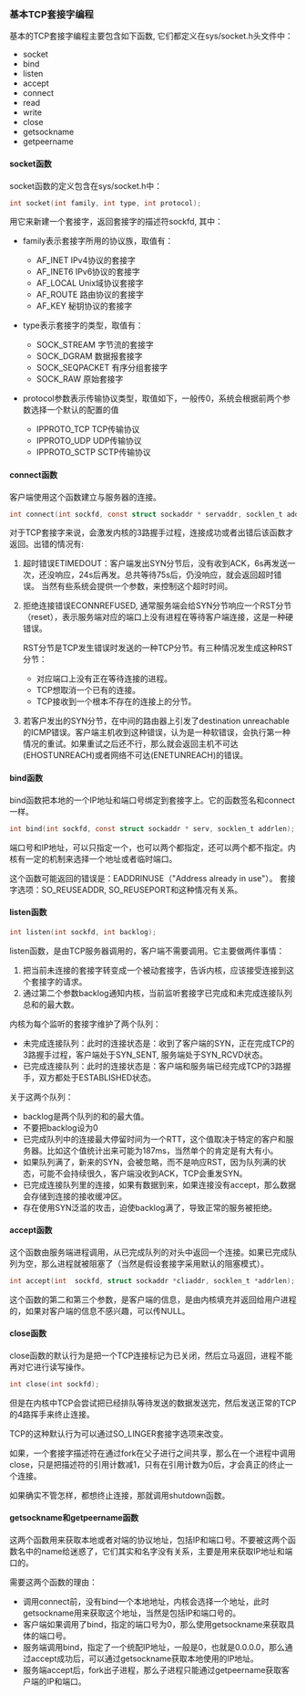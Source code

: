 ### 基本TCP套接字编程

基本的TCP套接字编程主要包含如下函数, 它们都定义在sys/socket.h头文件中：
- socket
- bind
- listen
- accept
- connect
- read
- write
- close
- getsockname
- getpeername

#### socket函数
socket函数的定义包含在sys/socket.h中：
```c
int socket(int family, int type, int protocol);
```
用它来新建一个套接字，返回套接字的描述符sockfd, 其中：
- family表示套接字所用的协议族，取值有：
    * AF_INET          IPv4协议的套接字
    * AF_INET6         IPv6协议的套接字
    * AF_LOCAL         Unix域协议套接字
    * AF_ROUTE         路由协议的套接字
    * AF_KEY           秘钥协议的套接字

- type表示套接字的类型，取值有：
    * SOCK_STREAM         字节流的套接字
    * SOCK_DGRAM          数据报套接字
    * SOCK_SEQPACKET      有序分组套接字
    * SOCK_RAW            原始套接字

- protocol参数表示传输协议类型，取值如下，一般传0，系统会根据前两个参数选择一个默认的配置的值
    * IPPROTO_TCP         TCP传输协议
    * IPPROTO_UDP         UDP传输协议
    * IPPROTO_SCTP        SCTP传输协议     

#### connect函数
客户端使用这个函数建立与服务器的连接。
```c
int connect(int sockfd, const struct sockaddr * servaddr, socklen_t addrlen);
```
对于TCP套接字来说，会激发内核的3路握手过程，连接成功或者出错后该函数才返回。出错的情况有:
1. 超时错误ETIMEDOUT：客户端发出SYN分节后，没有收到ACK，6s再发送一次，还没响应，24s后再发。总共等待75s后，仍没响应，就会返回超时错误。 当然有些系统会提供一个参数，来控制这个超时时间。
2. 拒绝连接错误ECONNREFUSED, 通常服务端会给SYN分节响应一个RST分节（reset），表示服务端对应的端口上没有进程在等待客户端连接，这是一种硬错误。

    RST分节是TCP发生错误时发送的一种TCP分节。有三种情况发生成这种RST分节：
    - 对应端口上没有正在等待连接的进程。
    - TCP想取消一个已有的连接。
    - TCP接收到一个根本不存在的连接上的分节。
3. 若客户发出的SYN分节，在中间的路由器上引发了destination unreachable的ICMP错误。客户端主机收到这种错误，认为是一种软错误，会执行第一种情况的重试。如果重试之后还不行，那么就会返回主机不可达(EHOSTUNREACH)或者网络不可达(ENETUNREACH)的错误。

#### bind函数
bind函数把本地的一个IP地址和端口号绑定到套接字上。它的函数签名和connect一样。
```c
int bind(int sockfd, const struct sockaddr * serv, socklen_t addrlen);
```
端口号和IP地址，可以只指定一个，也可以两个都指定，还可以两个都不指定。内核有一定的机制来选择一个地址或者临时端口。

这个函数可能返回的错误是：EADDRINUSE（"Address already in use"）。
套接字选项：SO_REUSEADDR, SO_REUSEPORT和这种情况有关系。

#### listen函数
```c
int listen(int sockfd, int backlog);
```
listen函数，是由TCP服务器调用的，客户端不需要调用。它主要做两件事情：
1. 把当前未连接的套接字转变成一个被动套接字，告诉内核，应该接受连接到这个套接字的请求。
2. 通过第二个参数backlog通知内核，当前监听套接字已完成和未完成连接队列总和的最大数。

内核为每个监听的套接字维护了两个队列：
- 未完成连接队列：此时的连接状态是：收到了客户端的SYN，正在完成TCP的3路握手过程，客户端处于SYN_SENT, 服务端处于SYN_RCVD状态。
- 已完成连接队列：此时的连接状态是：客户端和服务端已经完成TCP的3路握手，双方都处于ESTABLISHED状态。

关于这两个队列：
- backlog是两个队列的和的最大值。
- 不要把backlog设为0
- 已完成队列中的连接最大停留时间为一个RTT，这个值取决于特定的客户和服务器。比如这个值统计出来可能为187ms，当然单个的肯定是有大有小。
- 如果队列满了，新来的SYN，会被忽略，而不是响应RST，因为队列满的状态，可能不会持续很久，客户端没收到ACK，TCP会重发SYN。
- 已完成连接队列里的连接，如果有数据到来，如果连接没有accept，那么数据会存储到连接的接收缓冲区。
- 存在使用SYN泛滥的攻击，迫使backlog满了，导致正常的服务被拒绝。

#### accept函数
这个函数由服务端进程调用，从已完成队列的对头中返回一个连接。如果已完成队列为空，那么进程就被阻塞了（当然是假设套接字采用默认的阻塞模式）。
```c
int accept(int  sockfd, struct sockaddr *cliaddr, socklen_t *addrlen);
```

这个函数的第二和第三个参数，是客户端的信息，是由内核填充并返回给用户进程的，如果对客户端的信息不感兴趣，可以传NULL。

#### close函数
close函数的默认行为是把一个TCP连接标记为已关闭，然后立马返回，进程不能再对它进行读写操作。
```c
int close(int sockfd);
```
但是在内核中TCP会尝试把已经排队等待发送的数据发送完，然后发送正常的TCP的4路挥手来终止连接。

TCP的这种默认行为可以通过SO_LINGER套接字选项来改变。

如果，一个套接字描述符在通过fork在父子进行之间共享，那么在一个进程中调用close，只是把描述符的引用计数减1，只有在引用计数为0后，才会真正的终止一个连接。

如果确实不管怎样，都想终止连接，那就调用shutdown函数。

#### getsockname和getpeername函数
这两个函数用来获取本地或者对端的协议地址，包括IP和端口号。不要被这两个函数名中的name给迷惑了，它们其实和名字没有关系，主要是用来获取IP地址和端口的。

需要这两个函数的理由：
- 调用connect前，没有bind一个本地地址，内核会选择一个地址，此时getsockname用来获取这个地址，当然是包括IP和端口号的。
- 客户端如果调用了bind，指定的端口号为0，那么使用getsockname来获取具体的端口号。
- 服务端调用bind，指定了一个统配IP地址，一般是0，也就是0.0.0.0，那么通过accept成功后，可以通过getsockname获取本地使用的IP地址。
- 服务端accept后，fork出子进程，那么子进程只能通过getpeername获取客户端的IP和端口。

